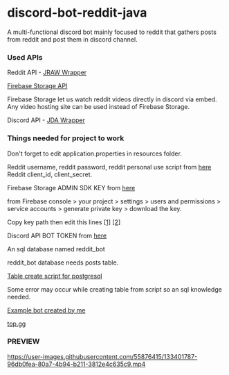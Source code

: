 # discord-bot-reddit-java
 A multi-functional discord bot mainly focused to reddit that gathers posts from reddit and post them in discord channel.
 
### Used APIs ###
Reddit API - [JRAW Wrapper](https://github.com/mattbdean/JRAW)

[Firebase Storage API](https://console.firebase.google.com/)

Firebase Storage let us watch reddit videos directly in discord via embed. Any video hosting site can be used instead of Firebase Storage.

Discord API - [JDA Wrapper](https://github.com/DV8FromTheWorld/JDA)

### Things needed for project to work ###

Don't forget to edit application.properties in resources folder.

Reddit username, reddit password, reddit personal use script from [here](https://www.reddit.com/prefs/apps) 
Reddit client_id, client_secret.

Firebase Storage ADMIN SDK KEY from [here](https://console.firebase.google.com/) 

from Firebase console > your project > settings > users and permissions > service accounts > generate private key > download the key.

Copy key path then edit this lines [[1]](https://github.com/Glaxier0/discord-bot-reddit-java/blob/c847cbb908ebb0bce6a540bbe50bcbe38cdd5fbd/src/main/java/com/discord/bot/Bot.java#L206)
[[2]](https://github.com/Glaxier0/discord-bot-reddit-java/blob/c847cbb908ebb0bce6a540bbe50bcbe38cdd5fbd/src/main/java/com/discord/bot/Bot.java#L247)

Discord API BOT TOKEN from [here](https://discord.com/developers/applications)

An sql database named reddit_bot

reddit_bot database needs posts table.

[Table create script for postgresql](https://github.com/Glaxier0/discord-bot-java/blob/master/postgresql-create-script.md)

Some error may occur while creating table from script so an sql knowledge needed.

[Example bot created by me](https://discord.com/api/oauth2/authorize?client_id=855806720834928641&permissions=2147936320&scope=bot)

[top.gg](https://top.gg/bot/855806720834928641)

### PREVIEW ###

https://user-images.githubusercontent.com/55876415/133401787-96db0fea-80a7-4b94-b211-3812e4c635c9.mp4







